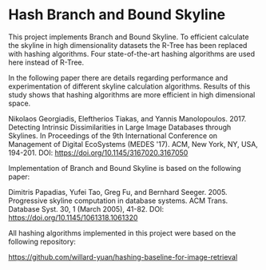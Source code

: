 # Hash Branch and Bound Skyline
This project implements Branch and Bound Skyline.
To efficient calculate the skyline in high dimensionality datasets
the R-Tree has been replaced with hashing algorithms. 
Four state-of-the-art hashing algorithms are used here instead of R-Tree.

In the following paper there are details regarding performance
and experimentation of different skyline calculation algorithms.
Results of this study shows that hashing algorithms are more efficient 
in high dimensional space.

Nikolaos Georgiadis, Eleftherios Tiakas, and Yannis Manolopoulos. 2017. 
Detecting Intrinsic Dissimilarities in Large Image Databases through Skylines. 
In Proceedings of the 9th International Conference on Management of Digital EcoSystems (MEDES '17). 
ACM, New York, NY, USA, 194-201. 
DOI: https://doi.org/10.1145/3167020.3167050


Implementation of Branch and Bound Skyline is based on the following paper:

Dimitris Papadias, Yufei Tao, Greg Fu, and Bernhard Seeger. 2005. 
Progressive skyline computation in database systems. 
ACM Trans. Database Syst. 30, 1 (March 2005), 41-82. 
DOI: https://doi.org/10.1145/1061318.1061320


All hashing algorithms implemented in this project 
were based on the following repository:

https://github.com/willard-yuan/hashing-baseline-for-image-retrieval
